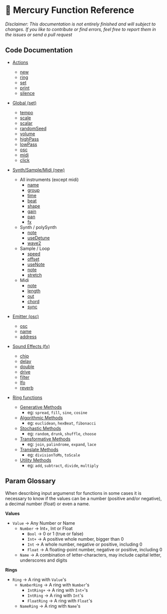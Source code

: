 # 📖 Mercury Function Reference

*Disclaimer: This documentation is not entirely finished and will subject to changes. If you like to contribute or find errors, feel free to report them in the issues or send a pull request*

## Code Documentation

- [Actions](./00-general.md)
	- [new](./00-general.md#new)
	- [ring](./00-general.md#ring)
	- [set](./00-general.md#set)
	- [print](./00-general.md#print)
	- [silence](./00-general.md#silence)

- [Global (set)](./01-global.md)
	- [tempo](./01-global.md#tempo)
	- [scale](./01-global.md#scale)
	- [scalar](./01-global.md#scalar)
	- [randomSeed](./01-global.md#randomseed)
	- [volume](./01-global.md#volume)
	- [highPass](./01-global.md#highpass) 
	- [lowPass](./01-global.md#lowpass)
	- [osc](./01-global.md#osc)
	- [midi](./01-global.md#midi-and-midiclock)
	- [click](./01-global.md#click)

- [Synth/Sample/Midi (new)](./02-instrument.md)
	- All instruments (except midi)
		- [name](./02-instrument.md#name)
		- [group](./02-instrument.md#group)
		- [time](./02-instrument.md#time)
		- [beat](./02-instrument.md#beat)
		- [shape](./02-instrument.md#shape)
		- [gain](./02-instrument.md#gain)
		- [pan](./02-instrument.md#pan)
		- [fx](./02-instrument.md#fx)
	- Synth / polySynth
		- [note](./02-instrument.md#note)
		- [useDetune](./02-instrument.md#usedetune)
		- [wave2](./02-instrument.md#wave2)
	- Sample / Loop
		- [speed](./02-instrument.md#speed)
		- [offset](./02-instrument.md#offset)
		- [useNote](./02-instrument.md#usenote)
		- [note](./02-instrument.md#note)
		- [stretch](./02-instrument.md#stretch)
	- Midi
		- [note](./02-instrument.md#note-1)
		- [length](./02-instrument.md#length)
		- [out](./02-instrument.md#out)
		- [chord](./02-instrument.md#chord)
		- [sync](./02-instrument.md#sync)

- [Emitter (osc)](./03-emitter.md)
	- [osc](./03-emitter.md#osc)
	- [name](./03-emitter.md#name)
	- [address](./03-emitter.md#address)

- [Sound Effects (fx)](./04-fx.md)
	- [chip](./04-fx.md#chip)
	- [delay](./04-fx.md#delay)
	- [double](./04-fx.md#double)
	- [drive](./04-fx.md#drive)
	- [filter](./04-fx.md#filter)
	- [lfo](./04-fx.md#lfo)
	- [reverb](./04-fx.md#reverb)

- [Ring functions](./05-ring.md)
	- [Generative Methods](#generative-methods)
		- eg: `spread`, `fill`, `sine`, `cosine`
	- [Algorithmic Methods](#algorithmic-methods)
		- eg: `euclidean`, `hexBeat`, `fibonacci`
	- [Stochastic Methods](#stochastic-methods)
		- eg: `random`, `drunk`, `shuffle`, `choose`
	- [Transformative Methods](#transformative-methods)
		- eg: `join`, `palindrome`, `expand`, `lace`
	- [Translate Methods](#translate-methods)
		- eg: `divisionToMs`, `toScale`
	- [Utility Methods](#utility-methods)
		- eg: `add`, `subtract`, `divide`, `multiply`

## Param Glossary

When describing input argumenst for functions in some cases it is necessary to know if the values can be a number (positive and/or negative), a decimal number (float) or even a name.

**Values**

- `Value` -> Any Number or Name
	- `Number` -> Int+, Int or Float
		- `Bool` -> 0 or 1 (true or false)
		- `Int+` -> A positive whole number, bigger than 0
		- `Int` -> A whole number, negative or positive, including 0
		- `Float` -> A floating-point number, negative or positive, including 0
	- `Name` -> A combination of letter-characters, may include capital letter, underscores and digits

**Rings**

- `Ring` -> A ring with `Value`'s
	- `NumberRing` -> A ring with `Number`'s
		- `IntRing+` -> A ring with `Int+`'s
		- `IntRing` -> A ring with `Int`'s
		- `FloatRing` -> A ring with `Float`'s
	- `NameRing` -> A ring with `Name`'s